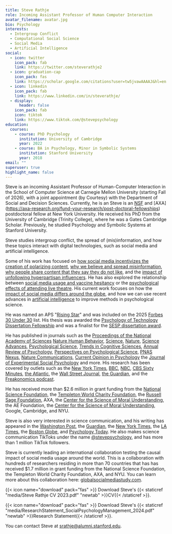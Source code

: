 ```yaml
---
title: Steve Rathje
role: Incoming Assistant Professor of Human Computer Interaction
avatar_filename: avatar.jpg
bio: Psychology
interests:
  - Intergroup Conflict
  - Computational Social Science
  - Social Media
  - Artificial Intelligence
social:
  - icon: twitter
    icon_pack: fab
    link: https://twitter.com/steverathje2
  - icon: graduation-cap
    icon_pack: fas
    link: https://scholar.google.com/citations?user=tw5jvawAAAAJ&hl=en
  - icon: linkedin
    icon_pack: fab
    link: https://www.linkedin.com/in/steverathje/
  - display:
      header: false
    icon_pack: fab
    icon: tiktok
    link: https://www.tiktok.com/@stevepsychology
education:
  courses:
    - course: PhD Psychology
      institution: University of Cambridge
      year: 2022
    - course: BA in Psychology, Minor in Symbolic Systems
      institution: Stanford University
      year: 2018
email: ""
superuser: true
highlight_name: false
---
```

S﻿teve is an incoming Assistant Professor of Human-Computer Interaction in the School of Computer Science at Carnegie Mellon University (starting Fall of 2026), with a joint appointment (by Courtesy) with the Department of Social and Decision Sciences. Currently, he is an Steve is an [NSF](https://www.nsf.gov/awardsearch/showAward?AWD_ID=2404649&HistoricalAwards=false) and [AXA] (https://axa-research.org/fund-your-research/post-doctoral-fellowships) postdoctoral fellow at New York University. He received his PhD from the University of Cambridge (Trinity College), where he was a Gates Cambridge Scholar. Previously, he studied Psychology and Symbolic Systems at Stanford University.

Steve studies intergroup conflict, the spread of (mis)information, and how these topics interact with digital technologies, such as social media and artificial intelligence.

Some of his work has focused on [how social media incentivizes the creation of polarizing content](https://www.pnas.org/doi/10.1073/pnas.2024292118), [why we believe and spread misinformation](https://www.nature.com/articles/s41562-023-01540-w), [why people share content that they say they do not like](https://journals.sagepub.com/doi/10.1177/17456916231190392), and the [impact of unfollowing hyperpartisan influencers](https://osf.io/preprints/psyarxiv/acbwg). He has also explored the relationship between [social media usage and vaccine hesitancy](https://academic.oup.com/pnasnexus/article/1/4/pgac207/6726650) or the [psychological effects of attending live theatre](https://www.sciencedirect.com/science/article/abs/pii/S002210312100038X). His current work focuses on how the [impact of social media differs around the globe](https://globalsocialmediastudy.com/), and how we can use recent advances in [artificial intelligence](https://www.pnas.org/doi/10.1073/pnas.2308950121) to improve methods in psychological science.  

He was named an APS "[Rising Star](https://www.psychologicalscience.org/members/awards-and-honors/aps-rising-stars/news-rising-stars)" and was included on the 2025 [Forbes 30 Under 30](https://www.forbes.com/30-under-30/2025/social-media?profile=steve-rathje) list. His thesis was awarded the [Psychology of Technology Dissertation Fellowship](https://www.psychoftech.org/past-dissertation-award-recipients) and was a finalist for the [SESP dissertation award](https://www.sesp.org/content.asp?admin=Y&contentid=148). 

He has published in journals such as the [Proceedings of the National Academy of Sciences](https://www.pnas.org/doi/10.1073/pnas.2024292118?__cf_chl_tk=fOwjPK9E2pbuXsHM5XXLPuDr6ByP7oj0m8zw4bY2IvQ-1733234106-1.0.1.1-rOlXD7tR3iEyQI.ZLudHR.mSubusM6fICtUesnheal4) [Nature Human Behavior](https://www.nature.com/articles/s41562-023-01540-w), [Science](https://www.science.org/doi/10.1126/science.adh4764), [Nature](https://www.nature.com/articles/d41586-024-02853-0), [Science Advances](https://www.science.org/doi/10.1126/sciadv.abo6254), [Psychological Science](https://sage.figshare.com/articles/journal_contribution/Pennycook_Supplemental_Material_rev_Supplemental_material_for_Fighting_COVID-19_Misinformation_on_Social_Media_Experimental_Evidence_for_a_Scalable_Accuracy-Nudge_Intervention/12594110/2), [Trends in Cognitive Sciences](https://www.sciencedirect.com/science/article/abs/pii/S1364661321001960), [Annual Review of Psychology](https://www.annualreviews.org/doi/10.1146/annurev-psych-022123-110258), [Perspectives on Psychological Science](https://psyarxiv.com/gmun4/), [PNAS Nexus](https://academic.oup.com/pnasnexus/article/1/4/pgac207/6726650), [Nature Communications](https://www.nature.com/articles/s41467-021-27668-9), [Current Opinion in Psychology](https://www.sciencedirect.com/science/article/abs/pii/S2352250X23002324) the [Journal of Experimental Social Psychology](https://psycnet.apa.org/record/2021-55489-001) and more. His research has been covered by outlets such as the [New York Times](https://www.nytimes.com/2022/10/06/opinion/elon-musk-twitter.html), [BBC](https://www.bbc.com/news/technology-57558028), [NBC](https://www.nbcnews.com/tech/tech-news/go-viral-social-media-attack-political-opponent-study-says-rcna1277), [CBS Sixty Minutes](https://www.youtube.com/watch?v=WLfr7sU5W2E), [the Atlantic](https://www.theatlantic.com/magazine/archive/2022/05/social-media-democracy-trust-babel/629369/), the [Wall Street Journal](https://www.wsj.com/articles/reason-why-you-should-attend-live-theater-11636403394), [the Guardian](https://www.theguardian.com/education/2021/jun/30/critical-race-theory-rightwing-social-media-viral-video), and the [Freakonomics podcast](https://www.freakonomics.com/podcast/why-is-u-s-media-so-negative/). 

He has received more than $2.6 million in grant funding from the [National Science Foundation](https://www.nsf.gov/awardsearch/showAward?AWD_ID=2334148&HistoricalAwards=false), the [Templeton World Charity Foundation](https://www.templetonworldcharity.org/projects-database/31570), the [Russell Sage Foundation](https://www.russellsage.org/awarded-project/understanding-how-online-social-networks-contribute-polarization), AXA, the [Center for the Science of Moral Understanding](https://www.moralunderstanding.com/scholars), the AE Foundation, the [Center for the Science of Moral Understanding](https://www.moralunderstanding.com/scholars), Google, Cambridge, and NYU.

Steve is also very interested in science communication, and his writing has appeared in the [Washington Post](https://www.washingtonpost.com/politics/2021/07/13/why-facebook-really-really-doesnt-want-discourage-extremism/), the [Guardian](https://www.theguardian.com/science/head-quarters/2017/jul/20/the-power-of-framing-its-not-what-you-say-its-how-you-say-it), the [New York Times](https://www.nytimes.com/2024/08/14/opinion/new-york-times-endorsements.html), the [LA Times](https://www.latimes.com/opinion/story/2021-05-02/theater-empathy-live-performance-psychology), the [Boston Globe](https://www.bostonglobe.com/2023/12/07/opinion/rathje-van-bavel-paradox-of-internet-virality/), and [Psychology Today](https://www.psychologytoday.com/us/blog/words-matter/201810/why-people-ignore-facts). He also makes science communication TikToks under the name [@stevepsychology](https://www.tiktok.com/@stevepsychology?lang=en), and has more than 1 million TikTok followers. 

S﻿teve is currently leading an international collaboration testing the causal impact of social media usage around the world. This is a collaboration with hundreds of researchers residing in more than 70 countries that has has received $1.7 million in grant funding from the National Science Foundation, the Templeton World Charity Foundation, AXA, and NYU. You can learn more about this collaboration here: [globalsocialmediastudy.com](https://globalsocialmediastudy.com/). 

{{< icon name="download" pack="fas" >}} Download Steve's {{< staticref "media/Steve Rathje CV 2023.pdf" "newtab" >}}CV{{< /staticref >}}.

{{< icon name="download" pack="fas" >}} Download Steve's {{< staticref "media/ResearchStatement_SocialPsychologyManagement_2024.pdf" "newtab" >}}Research Statement{{< /staticref >}}.

You can contact Steve at srathje@alumni.stanford.edu.